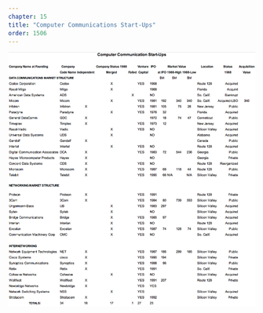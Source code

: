 ```yaml
---
chapter: 15
title: "Computer Communications Start-Ups"
order: 1506
---
```


![Computer Communications Start-Ups](/assets/img/a.6.png)